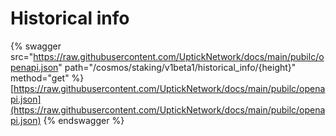 # Historical info

{% swagger src="https://raw.githubusercontent.com/UptickNetwork/docs/main/pubilc/openapi.json" path="/cosmos/staking/v1beta1/historical_info/{height}" method="get" %}
[https://raw.githubusercontent.com/UptickNetwork/docs/main/pubilc/openapi.json](https://raw.githubusercontent.com/UptickNetwork/docs/main/pubilc/openapi.json)
{% endswagger %}
